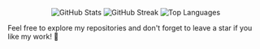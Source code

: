 <p align="center">
  <img src="https://github-readme-stats.vercel.app/api?username=SimoAcharouaou777&show_icons=true&theme=radical" alt="GitHub Stats" />
  <img src="https://github-readme-streak-stats.herokuapp.com/?user=SimoAcharouaou777&theme=radical" alt="GitHub Streak" />
  <img src="https://github-readme-stats.vercel.app/api/top-langs/?username=SimoAcharouaou777&layout=compact&theme=radical" alt="Top Languages" />

</p>


Feel free to explore my repositories and don't forget to leave a star if you like my work!  :star2:
